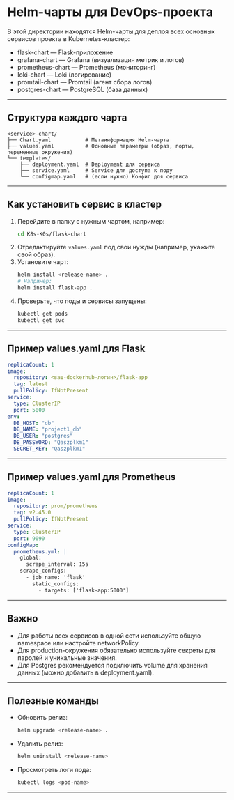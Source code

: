 # Helm-чарты для DevOps-проекта

В этой директории находятся Helm-чарты для деплоя всех основных сервисов проекта в Kubernetes-кластер:

- flask-chart — Flask-приложение
- grafana-chart — Grafana (визуализация метрик и логов)
- prometheus-chart — Prometheus (мониторинг)
- loki-chart — Loki (логирование)
- promtail-chart — Promtail (агент сбора логов)
- postgres-chart — PostgreSQL (база данных)

---

## Структура каждого чарта

```
<service>-chart/
├── Chart.yaml           # Метаинформация Helm-чарта
├── values.yaml          # Основные параметры (образ, порты, переменные окружения)
└── templates/
    ├── deployment.yaml  # Deployment для сервиса
    ├── service.yaml     # Service для доступа к поду
    └── configmap.yaml   # (если нужно) Конфиг для сервиса
```

---

## Как установить сервис в кластер

1. Перейдите в папку с нужным чартом, например:
   ```bash
   cd K8s-K0s/flask-chart
   ```
2. Отредактируйте `values.yaml` под свои нужды (например, укажите свой образ).
3. Установите чарт:
   ```bash
   helm install <release-name> .
   # Например:
   helm install flask-app .
   ```
4. Проверьте, что поды и сервисы запущены:
   ```bash
   kubectl get pods
   kubectl get svc
   ```

---

## Пример values.yaml для Flask

```yaml
replicaCount: 1
image:
  repository: <ваш-dockerhub-логин>/flask-app
  tag: latest
  pullPolicy: IfNotPresent
service:
  type: ClusterIP
  port: 5000
env:
  DB_HOST: "db"
  DB_NAME: "project1_db"
  DB_USER: "postgres"
  DB_PASSWORD: "Qaszplkm1"
  SECRET_KEY: "Qaszplkm1"
```

---

## Пример values.yaml для Prometheus

```yaml
replicaCount: 1
image:
  repository: prom/prometheus
  tag: v2.45.0
  pullPolicy: IfNotPresent
service:
  type: ClusterIP
  port: 9090
configMap:
  prometheus.yml: |
    global:
      scrape_interval: 15s
    scrape_configs:
      - job_name: 'flask'
        static_configs:
          - targets: ['flask-app:5000']
```

---

## Важно
- Для работы всех сервисов в одной сети используйте общую namespace или настройте networkPolicy.
- Для production-окружения обязательно используйте секреты для паролей и уникальные значения.
- Для Postgres рекомендуется подключить volume для хранения данных (можно добавить в deployment.yaml).

---

## Полезные команды

- Обновить релиз:
  ```bash
  helm upgrade <release-name> .
  ```
- Удалить релиз:
  ```bash
  helm uninstall <release-name>
  ```
- Просмотреть логи пода:
  ```bash
  kubectl logs <pod-name>
  ```

---

